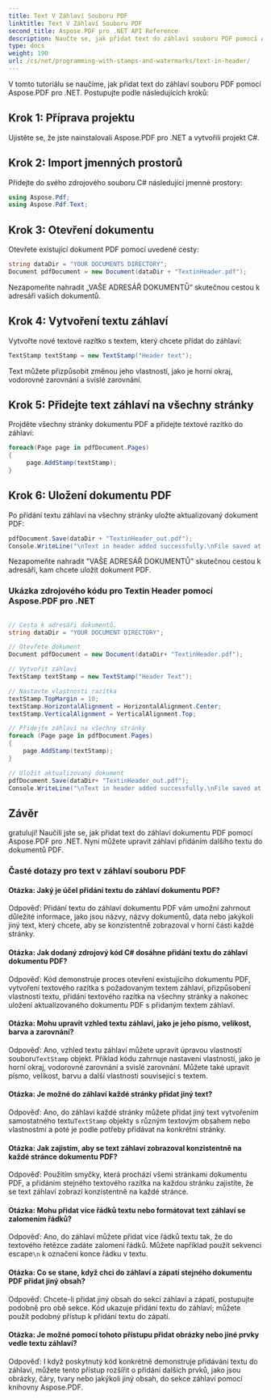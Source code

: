```yaml
---
title: Text V Záhlaví Souboru PDF
linktitle: Text V Záhlaví Souboru PDF
second_title: Aspose.PDF pro .NET API Reference
description: Naučte se, jak přidat text do záhlaví souboru PDF pomocí Aspose.PDF pro .NET.
type: docs
weight: 190
url: /cs/net/programming-with-stamps-and-watermarks/text-in-header/
---
```

V tomto tutoriálu se naučíme, jak přidat text do záhlaví souboru PDF pomocí Aspose.PDF pro .NET. Postupujte podle následujících kroků:

## Krok 1: Příprava projektu

Ujistěte se, že jste nainstalovali Aspose.PDF pro .NET a vytvořili projekt C#.

## Krok 2: Import jmenných prostorů

Přidejte do svého zdrojového souboru C# následující jmenné prostory:

```csharp
using Aspose.Pdf;
using Aspose.Pdf.Text;
```

## Krok 3: Otevření dokumentu

Otevřete existující dokument PDF pomocí uvedené cesty:

```csharp
string dataDir = "YOUR DOCUMENTS DIRECTORY";
Document pdfDocument = new Document(dataDir + "TextinHeader.pdf");
```

Nezapomeňte nahradit „VAŠE ADRESÁŘ DOKUMENTŮ“ skutečnou cestou k adresáři vašich dokumentů.

## Krok 4: Vytvoření textu záhlaví

Vytvořte nové textové razítko s textem, který chcete přidat do záhlaví:

```csharp
TextStamp textStamp = new TextStamp("Header text");
```

Text můžete přizpůsobit změnou jeho vlastností, jako je horní okraj, vodorovné zarovnání a svislé zarovnání.

## Krok 5: Přidejte text záhlaví na všechny stránky

Projděte všechny stránky dokumentu PDF a přidejte textové razítko do záhlaví:

```csharp
foreach(Page page in pdfDocument.Pages)
{
     page.AddStamp(textStamp);
}
```

## Krok 6: Uložení dokumentu PDF

Po přidání textu záhlaví na všechny stránky uložte aktualizovaný dokument PDF:

```csharp
pdfDocument.Save(dataDir + "TextinHeader_out.pdf");
Console.WriteLine("\nText in header added successfully.\nFile saved at: " + dataDir);
```

Nezapomeňte nahradit "VAŠE ADRESÁŘ DOKUMENTŮ" skutečnou cestou k adresáři, kam chcete uložit dokument PDF.

### Ukázka zdrojového kódu pro Textin Header pomocí Aspose.PDF pro .NET 
```csharp

// Cesta k adresáři dokumentů.
string dataDir = "YOUR DOCUMENT DIRECTORY";

// Otevřete dokument
Document pdfDocument = new Document(dataDir+ "TextinHeader.pdf");

// Vytvořit záhlaví
TextStamp textStamp = new TextStamp("Header Text");

// Nastavte vlastnosti razítka
textStamp.TopMargin = 10;
textStamp.HorizontalAlignment = HorizontalAlignment.Center;
textStamp.VerticalAlignment = VerticalAlignment.Top;

// Přidejte záhlaví na všechny stránky
foreach (Page page in pdfDocument.Pages)
{
	page.AddStamp(textStamp);
}

// Uložit aktualizovaný dokument
pdfDocument.Save(dataDir+ "TextinHeader_out.pdf");
Console.WriteLine("\nText in header added successfully.\nFile saved at " + dataDir);

```

## Závěr

gratuluji! Naučili jste se, jak přidat text do záhlaví dokumentu PDF pomocí Aspose.PDF pro .NET. Nyní můžete upravit záhlaví přidáním dalšího textu do dokumentů PDF.

### Časté dotazy pro text v záhlaví souboru PDF

#### Otázka: Jaký je účel přidání textu do záhlaví dokumentu PDF?

Odpověď: Přidání textu do záhlaví dokumentu PDF vám umožní zahrnout důležité informace, jako jsou názvy, názvy dokumentů, data nebo jakýkoli jiný text, který chcete, aby se konzistentně zobrazoval v horní části každé stránky.

#### Otázka: Jak dodaný zdrojový kód C# dosáhne přidání textu do záhlaví dokumentu PDF?

Odpověď: Kód demonstruje proces otevření existujícího dokumentu PDF, vytvoření textového razítka s požadovaným textem záhlaví, přizpůsobení vlastností textu, přidání textového razítka na všechny stránky a nakonec uložení aktualizovaného dokumentu PDF s přidaným textem záhlaví.

#### Otázka: Mohu upravit vzhled textu záhlaví, jako je jeho písmo, velikost, barva a zarovnání?

Odpověď: Ano, vzhled textu záhlaví můžete upravit úpravou vlastností souboru`TextStamp` objekt. Příklad kódu zahrnuje nastavení vlastností, jako je horní okraj, vodorovné zarovnání a svislé zarovnání. Můžete také upravit písmo, velikost, barvu a další vlastnosti související s textem.

#### Otázka: Je možné do záhlaví každé stránky přidat jiný text?

 Odpověď: Ano, do záhlaví každé stránky můžete přidat jiný text vytvořením samostatného textu`TextStamp` objekty s různým textovým obsahem nebo vlastnostmi a poté je podle potřeby přidávat na konkrétní stránky.

#### Otázka: Jak zajistím, aby se text záhlaví zobrazoval konzistentně na každé stránce dokumentu PDF?

Odpověď: Použitím smyčky, která prochází všemi stránkami dokumentu PDF, a přidáním stejného textového razítka na každou stránku zajistíte, že se text záhlaví zobrazí konzistentně na každé stránce.

#### Otázka: Mohu přidat více řádků textu nebo formátovat text záhlaví se zalomením řádků?

 Odpověď: Ano, do záhlaví můžete přidat více řádků textu tak, že do textového řetězce zadáte zalomení řádků. Můžete například použít sekvenci escape`\n` k označení konce řádku v textu.

#### Otázka: Co se stane, když chci do záhlaví a zápatí stejného dokumentu PDF přidat jiný obsah?

Odpověď: Chcete-li přidat jiný obsah do sekcí záhlaví a zápatí, postupujte podobně pro obě sekce. Kód ukazuje přidání textu do záhlaví; můžete použít podobný přístup k přidání textu do zápatí.

#### Otázka: Je možné pomocí tohoto přístupu přidat obrázky nebo jiné prvky vedle textu záhlaví?

Odpověď: I když poskytnutý kód konkrétně demonstruje přidávání textu do záhlaví, můžete tento přístup rozšířit o přidání dalších prvků, jako jsou obrázky, čáry, tvary nebo jakýkoli jiný obsah, do sekce záhlaví pomocí knihovny Aspose.PDF.
